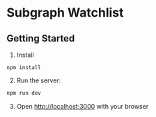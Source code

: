 # Subgraph Watchlist

## Getting Started

1. Install

```
npm install
```

2. Run the server:

```bash
npm run dev
```

3. Open [http://localhost:3000](http://localhost:3000) with your browser
